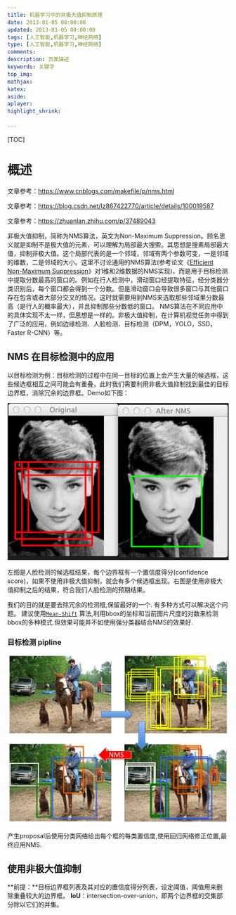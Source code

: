 ```yaml
---
title: 机器学习中的非极大值抑制原理
date: 2013-01-05 00:00:00
updated: 2013-01-05 00:00:00
tags: [人工智能,机器学习,神经网络]
type: [人工智能,机器学习,神经网络]
comments:
description: 页面描述
keywords: 关键字
top_img:
mathjax:
katex:
aside:
aplayer:
highlight_shrink:

---
```


[TOC]


# 概述
文章参考：https://www.cnblogs.com/makefile/p/nms.html

文章参考：https://blog.csdn.net/lz867422770/article/details/100019587

文章参考：https://zhuanlan.zhihu.com/p/37489043

非极大值抑制，简称为NMS算法，英文为Non-Maximum Suppression。顾名思义就是抑制不是极大值的元素，可以理解为局部最大搜索。其思想是搜素局部最大值，抑制非极大值。这个局部代表的是一个邻域，邻域有两个参数可变，一是邻域的维数，二是邻域的大小。这里不讨论通用的NMS算法(参考论文《[Efficient Non-Maximum Suppression](https://pdfs.semanticscholar.org/52ca/4ed04d1d9dba3e6ae30717898276735e0b79.pdf)》对1维和2维数据的NMS实现)，而是用于目标检测中提取分数最高的窗口的。例如在行人检测中，滑动窗口经提取特征，经分类器分类识别后，每个窗口都会得到一个分数。但是滑动窗口会导致很多窗口与其他窗口存在包含或者大部分交叉的情况。这时就需要用到NMS来选取那些邻域里分数最高（是行人的概率最大），并且抑制那些分数低的窗口。
		NMS算法在不同应用中的具体实现不太一样，但思想是一样的。非极大值抑制，在计算机视觉任务中得到了广泛的应用，例如边缘检测、人脸检测、目标检测（DPM，YOLO，SSD，Faster R-CNN）等。
		

## NMS 在目标检测中的应用

以目标检测为例：目标检测的过程中在同一目标的位置上会产生大量的候选框，这些候选框相互之间可能会有重叠，此时我们需要利用非极大值抑制找到最佳的目标边界框，消除冗余的边界框。Demo如下图：

![face box](images/606386-20170826152837558-1289161833.png)

左图是人脸检测的候选框结果，每个边界框有一个置信度得分(confidence score)，如果不使用非极大值抑制，就会有多个候选框出现。右图是使用非极大值抑制之后的结果，符合我们人脸检测的预期结果。

我们的目的就是要去除冗余的检测框,保留最好的一个.
		有多种方式可以解决这个问题。 建议使用[`Mean-Shift`](http://en.wikipedia.org/wiki/Mean-shift) 算法,利用bbox的坐标和当前图片尺度的对数来检测bbox的多种模式.但效果可能并不如使用强分类器结合NMS的效果好.

### 目标检测 pipline

![obj-det-pipline](images/606386-20170826152918652-24374253.png)



产生proposal后使用分类网络给出每个框的每类置信度,使用回归网络修正位置,最终应用NMS.



## 使用非极大值抑制

**前提：**目标边界框列表及其对应的置信度得分列表，设定阈值，阈值用来删除重叠较大的边界框。
**IoU**：intersection-over-union，即两个边界框的交集部分除以它们的并集。















